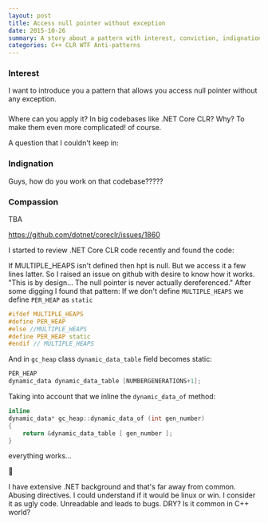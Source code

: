 ```yaml
---
layout: post
title: Access null pointer without exception
date: 2015-10-26
summary: A story about a pattern with interest, conviction, indignation and compassion in the end.
categories: C++ CLR WTF Anti-patterns
---
```


### Interest

I want to introduce you a pattern that allows you access null pointer without any exception.

### 

Where can you apply it? In big codebases like .NET Core CLR? Why? To make them even more complicated! of course.

A question that I couldn't keep in:

### Indignation

Guys, how do you work on that codebase?????

### Compassion

TBA

https://github.com/dotnet/coreclr/issues/1860

I started to review .NET Core CLR code recently and found the code:

If MULTIPLE_HEAPS isn't defined then hpt is null. But we access it a few lines latter.
So I raised an issue on github with desire to know how it works.
"This is by design... The null pointer is never actually dereferenced."
After some digging I found that pattern:
If we don't define `MULTIPLE_HEAPS` we define `PER_HEAP` as `static`

```cpp
#ifdef MULTIPLE_HEAPS
#define PER_HEAP
#else //MULTIPLE_HEAPS
#define PER_HEAP static
#endif // MULTIPLE_HEAPS
```

And in `gc_heap` class `dynamic_data_table` field becomes static:

```cpp
PER_HEAP
dynamic_data dynamic_data_table [NUMBERGENERATIONS+1];
```

Taking into account that we inline the `dynamic_data_of` method:

```cpp
inline
dynamic_data* gc_heap::dynamic_data_of (int gen_number)
{
    return &dynamic_data_table [ gen_number ];
}
```

everything works...

:see_no_evil:



I have extensive .NET background and that's far away from common. Abusing directives. I could understand if it would be linux or win. I consider it as ugly code. Unreadable and leads to bugs.
DRY?
Is it common in C++ world?
